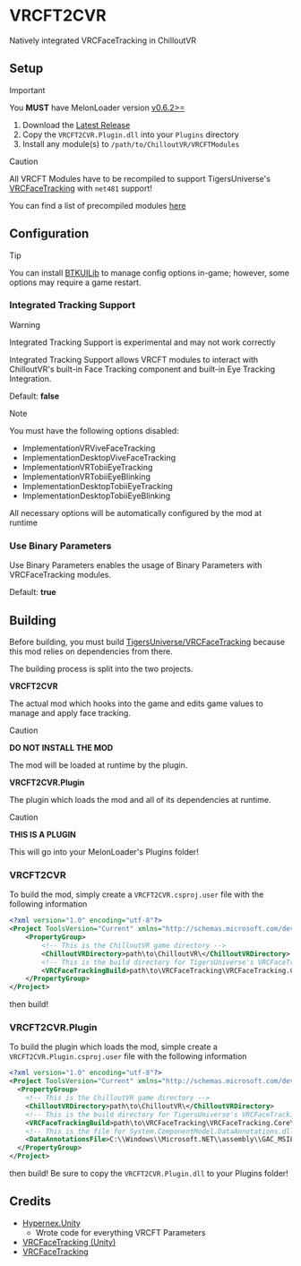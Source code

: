 # VRCFT2CVR
Natively integrated VRCFaceTracking in ChilloutVR

## Setup

> [!IMPORTANT]
> 
> You **MUST** have MelonLoader version [v0.6.2>=](https://github.com/LavaGang/MelonLoader/releases/latest)

1. Download the [Latest Release](https://github.com/200Tigersbloxed/VRCFT2CVR/releases/latest/download/VRCFT2CVR.Plugin.dll)
2. Copy the `VRCFT2CVR.Plugin.dll` into your `Plugins` directory
3. Install any module(s) to `/path/to/ChilloutVR/VRCFTModules`

> [!CAUTION]
> 
> All VRCFT Modules have to be recompiled to support TigersUniverse's [VRCFaceTracking](https://github.com/TigersUniverse/VRCFaceTracking) with `net481` support!
> 
> You can find a list of precompiled modules [here](https://docs.hypernex.dev/docs/nexadamy/extra/facetracking#modules)

## Configuration

> [!TIP]
> 
> You can install [BTKUILib](https://github.com/BTK-Development/BTKUILib) to manage config options in-game; however, some options may require a game restart.

### Integrated Tracking Support

> [!WARNING]  
>
> Integrated Tracking Support is experimental and may not work correctly

Integrated Tracking Support allows VRCFT modules to interact with ChilloutVR's built-in Face Tracking component and built-in Eye Tracking Integration.

Default: **false**

> [!NOTE]  
>
> You must have the following options disabled:
>  + ImplementationVRViveFaceTracking
>  + ImplementationDesktopViveFaceTracking
>  + ImplementationVRTobiiEyeTracking
>  + ImplementationVRTobiiEyeBlinking
>  + ImplementationDesktopTobiiEyeTracking
>  + ImplementationDesktopTobiiEyeBlinking
>
> All necessary options will be automatically configured by the mod at runtime

### Use Binary Parameters

Use Binary Parameters enables the usage of Binary Parameters with VRCFaceTracking modules.

Default: **true**

## Building

Before building, you must build [TigersUniverse/VRCFaceTracking](https://github.com/TigersUniverse/VRCFaceTracking) because this mod relies on dependencies from there.

The building process is split into the two projects.

**VRCFT2CVR**

The actual mod which hooks into the game and edits game values to manage and apply face tracking.

> [!CAUTION]
> 
> **DO NOT INSTALL THE MOD**
> 
> The mod will be loaded at runtime by the plugin.

**VRCFT2CVR.Plugin**

The plugin which loads the mod and all of its dependencies at runtime.

> [!CAUTION]
> 
> **THIS IS A PLUGIN**
>
> This will go into your MelonLoader's Plugins folder!

### VRCFT2CVR

To build the mod, simply create a `VRCFT2CVR.csproj.user` file with the following information

```xml
<?xml version="1.0" encoding="utf-8"?>
<Project ToolsVersion="Current" xmlns="http://schemas.microsoft.com/developer/msbuild/2003">
    <PropertyGroup>
        <!-- This is the ChilloutVR game directory -->
        <ChilloutVRDirectory>path\to\ChilloutVR\</ChilloutVRDirectory>
        <!-- This is the build directory for TigersUniverse's VRCFaceTracking -->
        <VRCFaceTrackingBuild>path\to\VRCFaceTracking\VRCFaceTracking.Core\bin\Release\net481\</VRCFaceTrackingBuild>
    </PropertyGroup>
</Project>
```

then build!

### VRCFT2CVR.Plugin

To build the plugin which loads the mod, simple create a `VRCFT2CVR.Plugin.csproj.user` file with the following information

```xml
<?xml version="1.0" encoding="utf-8"?>
<Project ToolsVersion="Current" xmlns="http://schemas.microsoft.com/developer/msbuild/2003">
  <PropertyGroup>
    <!-- This is the ChilloutVR game directory -->
    <ChilloutVRDirectory>path\to\ChilloutVR\</ChilloutVRDirectory>
    <!-- This is the build directory for TigersUniverse's VRCFaceTracking -->
    <VRCFaceTrackingBuild>path\to\VRCFaceTracking\VRCFaceTracking.Core\bin\Release\net481\</VRCFaceTrackingBuild>
    <!-- This is the file for System.ComponentModel.DataAnnotations.dll, a dependency of VRCFaceTracking -->
    <DataAnnotationsFile>C:\\Windows\\Microsoft.NET\\assembly\\GAC_MSIL\\System.ComponentModel.DataAnnotations\\v4.0_4.0.0.0__31bf3856ad364e35\\System.ComponentModel.DataAnnotations.dll</DataAnnotationsFile>
  </PropertyGroup>
</Project>
```

then build! Be sure to copy the `VRCFT2CVR.Plugin.dll` to your Plugins folder!

## Credits

+ [Hypernex.Unity](https://github.com/TigersUniverse/Hypernex.Unity)
  + Wrote code for everything VRCFT Parameters
+ [VRCFaceTracking (Unity)](https://github.com/TigersUniverse/VRCFaceTracking)
+ [VRCFaceTracking](https://github.com/benaclejames/VRCFaceTracking)
